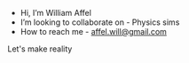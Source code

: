 - Hi, I’m William Affel
- I’m looking to collaborate on - Physics sims
- How to reach me - affel.will@gmail.com

Let's make reality
